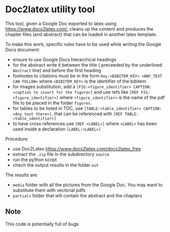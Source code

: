 # Doc2latex utility tool

This tool, given a Google Doc exported to latex using https://www.docx2latex.com/, cleans up the content and produces the chapter files (and abstract) that can be loaded in another latex template.

To make this work, specific rules have to be used while writing the Google Docs document:

- ensure to use Google Docs hierarchical headings
- for the abstract write it between the title ( preceeded by the underlined `Abstract` line) and before the first heading
- footnotes to citations must be in the form `Key:<BIBITEM_KEY> <ANY_TEXT CAN FOLLOW>` where `<BIBITEM_KEY>` is the identifier of the bibitem.
- for images substitution, add a `[FIG:<figure_identifier> CAPTION:<caption to insert for the figure>]` and use refs like `[REF FIG:<figure_identifier>]` where `<figure_identifier>` is the name of the pdf file to be placed in the folder `figures`.
- for tables to be listed in TOC, use `[TABLE:<table_identifier> CAPTION:<Any text there>]`, that can be referenced with `[REF TABLE:<table_identifier>]`
- to have cross references use `[REF <LABEL>]` where `<LABEL>` has been used inside a declaration `[LABEL:<LABEL>]`

Procedure:

- use Doc2Latex https://www.docx2latex.com/docx2latex_free
- extract the `.zip` file in the subdirectory `source`
- run the python script
- chech the output results in the folder `out`

The results are:

- `media` folder with all the pictures from the Google Doc. You may want to substitute them with vectorial pdfs
- `partials` folder that will contain the abstract and the chapters

## Note

This code is potentially full of bugs
